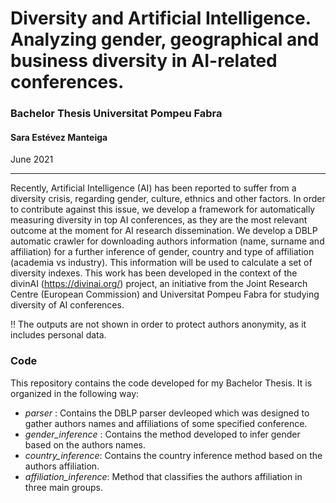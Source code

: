 #  Diversity and Artificial Intelligence. Analyzing gender, geographical and business diversity in AI-related conferences.
### Bachelor Thesis Universitat Pompeu Fabra

#### Sara Estévez Manteiga

June 2021

-----


Recently, Artificial Intelligence (AI) has been reported to suffer from a diversity crisis, regarding gender, culture, ethnics and other factors. In order to contribute against this issue, we develop a framework for automatically measuring diversity in top AI conferences, as they are the most relevant outcome at the moment for AI research dissemination. We develop a DBLP automatic crawler for downloading authors information (name, surname and affiliation) for a further inference of gender, country and type of affiliation (academia vs industry). This information will be used to calculate a set of diversity indexes. This work has been developed in the context of the divinAI (https://divinai.org/)  project, an initiative from the Joint Research Centre (European Commission) and Universitat Pompeu Fabra for studying diversity of AI conferences.

‼️ The outputs are not shown in order to protect authors anonymity, as it includes personal data.


### Code

This repository contains the code developed for my Bachelor Thesis. It is organized in the following way:

- *parser* : Contains the DBLP parser devleoped which was designed to gather authors names and affiliations of some specified conference.
- *gender_inference* : Contains the method developed to infer gender based on the authors names.
- *country_inference*: Contains the country inference method based on the authors affiliation.
- *affiliation_inference*: Method that classifies the authors affiliation in three main groups.
